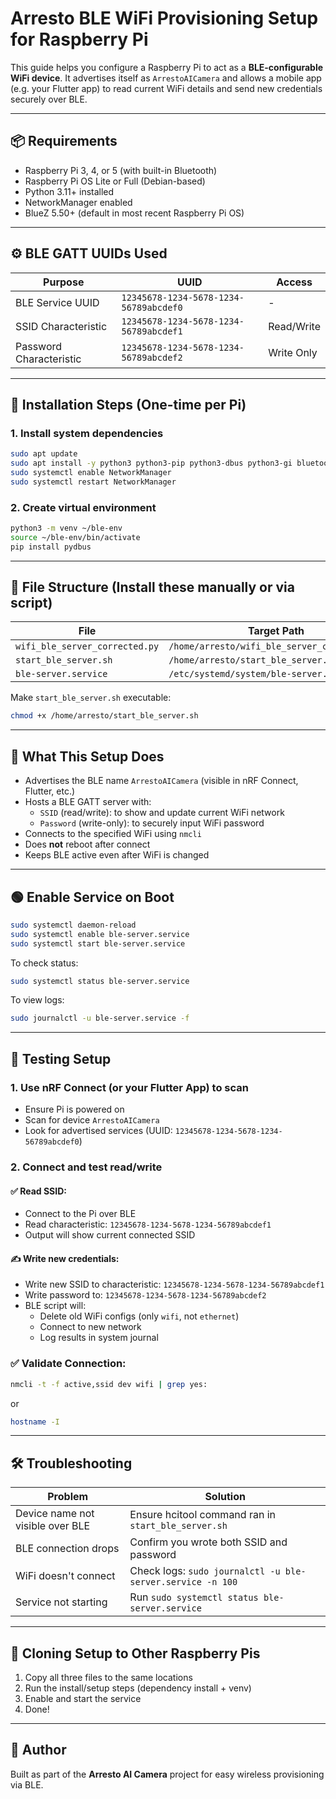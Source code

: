 # Arresto BLE WiFi Provisioning Setup for Raspberry Pi

This guide helps you configure a Raspberry Pi to act as a **BLE-configurable WiFi device**. It advertises itself as `ArrestoAICamera` and allows a mobile app (e.g. your Flutter app) to read current WiFi details and send new credentials securely over BLE.

---

## 📦 Requirements

- Raspberry Pi 3, 4, or 5 (with built-in Bluetooth)
- Raspberry Pi OS Lite or Full (Debian-based)
- Python 3.11+ installed
- NetworkManager enabled
- BlueZ 5.50+ (default in most recent Raspberry Pi OS)

---

## ⚙️ BLE GATT UUIDs Used

| Purpose              | UUID                                   | Access    |
|----------------------|----------------------------------------|-----------|
| BLE Service UUID     | `12345678-1234-5678-1234-56789abcdef0` | -         |
| SSID Characteristic  | `12345678-1234-5678-1234-56789abcdef1` | Read/Write|
| Password Characteristic | `12345678-1234-5678-1234-56789abcdef2` | Write Only|

---

## 🚀 Installation Steps (One-time per Pi)

### 1. Install system dependencies

```bash
sudo apt update
sudo apt install -y python3 python3-pip python3-dbus python3-gi bluetooth bluez network-manager
sudo systemctl enable NetworkManager
sudo systemctl restart NetworkManager
```

### 2. Create virtual environment

```bash
python3 -m venv ~/ble-env
source ~/ble-env/bin/activate
pip install pydbus
```

---

## 📁 File Structure (Install these manually or via script)

| File                        | Target Path                             |
|-----------------------------|------------------------------------------|
| `wifi_ble_server_corrected.py` | `/home/arresto/wifi_ble_server_corrected.py` |
| `start_ble_server.sh`      | `/home/arresto/start_ble_server.sh`     |
| `ble-server.service`       | `/etc/systemd/system/ble-server.service`|

Make `start_ble_server.sh` executable:

```bash
chmod +x /home/arresto/start_ble_server.sh
```

---

## 🧠 What This Setup Does

- Advertises the BLE name `ArrestoAICamera` (visible in nRF Connect, Flutter, etc.)
- Hosts a BLE GATT server with:
  - `SSID` (read/write): to show and update current WiFi network
  - `Password` (write-only): to securely input WiFi password
- Connects to the specified WiFi using `nmcli`
- Does **not** reboot after connect
- Keeps BLE active even after WiFi is changed

---

## 🟢 Enable Service on Boot

```bash
sudo systemctl daemon-reload
sudo systemctl enable ble-server.service
sudo systemctl start ble-server.service
```

To check status:
```bash
sudo systemctl status ble-server.service
```

To view logs:
```bash
sudo journalctl -u ble-server.service -f
```

---

## 🧪 Testing Setup

### 1. Use nRF Connect (or your Flutter App) to scan

- Ensure Pi is powered on
- Scan for device `ArrestoAICamera`
- Look for advertised services (UUID: `12345678-1234-5678-1234-56789abcdef0`)

### 2. Connect and test read/write

#### ✅ Read SSID:
- Connect to the Pi over BLE
- Read characteristic: `12345678-1234-5678-1234-56789abcdef1`
- Output will show current connected SSID

#### ✍️ Write new credentials:
- Write new SSID to characteristic: `12345678-1234-5678-1234-56789abcdef1`
- Write password to: `12345678-1234-5678-1234-56789abcdef2`
- BLE script will:
  - Delete old WiFi configs (only `wifi`, not `ethernet`)
  - Connect to new network
  - Log results in system journal

### ✅ Validate Connection:

```bash
nmcli -t -f active,ssid dev wifi | grep yes:
```

or

```bash
hostname -I
```

---

## 🛠 Troubleshooting

| Problem                          | Solution                                      |
|----------------------------------|-----------------------------------------------|
| Device name not visible over BLE | Ensure hcitool command ran in `start_ble_server.sh` |
| BLE connection drops             | Confirm you wrote both SSID and password      |
| WiFi doesn't connect             | Check logs: `sudo journalctl -u ble-server.service -n 100` |
| Service not starting             | Run `sudo systemctl status ble-server.service` |

---

## 🔁 Cloning Setup to Other Raspberry Pis

1. Copy all three files to the same locations
2. Run the install/setup steps (dependency install + venv)
3. Enable and start the service
4. Done!

---

## 👋 Author

Built as part of the **Arresto AI Camera** project for easy wireless provisioning via BLE.